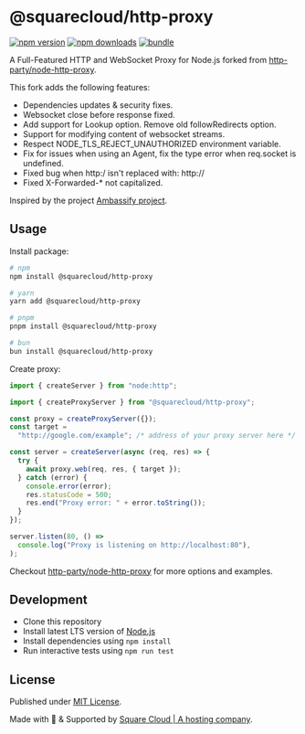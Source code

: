 # @squarecloud/http-proxy

[![npm version][npm-version-src]][npm-version-href]
[![npm downloads][npm-downloads-src]][npm-downloads-href]
[![bundle][bundle-src]][bundle-href]

A Full-Featured HTTP and WebSocket Proxy for Node.js forked from [http-party/node-http-proxy](https://github.com/http-party/node-http-proxy).

This fork adds the following features:

- Dependencies updates & security fixes.
- Websocket close before response fixed.
- Add support for Lookup option. Remove old followRedirects option.
- Support for modifying content of websocket streams.
- Respect NODE_TLS_REJECT_UNAUTHORIZED environment variable.
- Fix for issues when using an Agent, fix the type error when req.socket is undefined.
- Fixed bug when http:/ isn't replaced with: http://
- Fixed X-Forwarded-\* not capitalized.

Inspired by the project [Ambassify project](https://github.com/ambassify/node-http-proxy).

## Usage

Install package:

```sh
# npm
npm install @squarecloud/http-proxy

# yarn
yarn add @squarecloud/http-proxy

# pnpm
pnpm install @squarecloud/http-proxy

# bun
bun install @squarecloud/http-proxy
```

Create proxy:

```ts
import { createServer } from "node:http";

import { createProxyServer } from "@squarecloud/http-proxy";

const proxy = createProxyServer({});
const target =
  "http://google.com/example"; /* address of your proxy server here */

const server = createServer(async (req, res) => {
  try {
    await proxy.web(req, res, { target });
  } catch (error) {
    console.error(error);
    res.statusCode = 500;
    res.end("Proxy error: " + error.toString());
  }
});

server.listen(80, () =>
  console.log("Proxy is listening on http://localhost:80"),
);
```

Checkout [http-party/node-http-proxy](https://github.com/http-party/node-http-proxy) for more options and examples.

## Development

- Clone this repository
- Install latest LTS version of [Node.js](https://nodejs.org/en/)
- Install dependencies using `npm install`
- Run interactive tests using `npm run test`

## License

Published under [MIT License](./LICENSE).

Made with 💙 & Supported by [Square Cloud | A hosting company](https://squarecloud.app).

<!-- Badges -->

[npm-version-src]: https://img.shields.io/npm/v/@squarecloud/http-proxy?style=flat&colorA=18181B&colorB=2563eb
[npm-version-href]: https://npmjs.com/package/@squarecloud/http-proxy
[npm-downloads-src]: https://img.shields.io/npm/dm/@squarecloud/http-proxy?style=flat&colorA=18181B&colorB=2563eb
[npm-downloads-href]: https://npmjs.com/package/@squarecloud/http-proxy
[bundle-src]: https://img.shields.io/bundlephobia/minzip/@squarecloud/http-proxy?style=flat&colorA=18181B&colorB=2563eb
[bundle-href]: https://bundlephobia.com/result?p=@squarecloud/http-proxy

